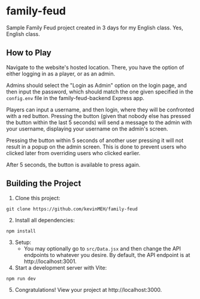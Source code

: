 # family-feud

Sample Family Feud project created in 3 days for my English class. Yes, English class.

## How to Play

Navigate to the website's hosted location. There, you have the option of either logging in as a player, or as an admin.

Admins should select the "Login as Admin" option on the login page, and then input the password, which should match the one given specified in the `config.env` file in the family-feud-backend Express app.

Players can input a username, and then login, where they will be confronted with a red button. Pressing the button (given that nobody else has pressed the button within the last 5 seconds) will send a message to the admin with your username, displaying your username on the admin's screen.

Pressing the button within 5 seconds of another user pressing it will not result in a popup on the admin screen. This is done to prevent users who clicked later from overriding users who clicked earlier.

After 5 seconds, the button is available to press again.

## Building the Project

1. Clone this project:
```
git clone https://github.com/kevinMEH/family-feud
```
2. Install all dependencies:
```
npm install
```
3. Setup:
   - You may optionally go to `src/Data.jsx` and then change the API endpoints to whatever you desire. By default, the API endpoint is at http://localhost:3001.
4. Start a development server with Vite:
```
npm run dev
```
5. Congratulations! View your project at http://localhost:3000.
